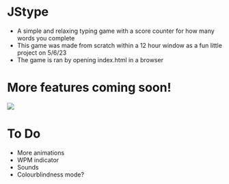 # JStype
- A simple and relaxing typing game with a score counter for how many words you complete  
- This game was made from scratch within a 12 hour window as a fun little project on 5/6/23  
- The game is ran by opening index.html in a browser  
# More features coming soon!  
<img src="https://imgur.com/iLGGdDZ.jpg">

# To Do
- More animations
- WPM indicator
- Sounds
- Colourblindness mode?
